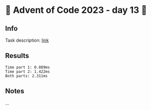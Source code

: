 # 🎄 Advent of Code 2023 - day 13 🎄

## Info

Task description: [link](https://adventofcode.com/2023/day/13)

## Results

```
Time part 1: 0.889ms
Time part 2: 1.422ms
Both parts: 2.311ms
```

## Notes

...